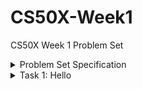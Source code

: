 # CS50X-Week1
CS50X Week 1 Problem Set

<details>
  <summary>Problem Set Specification</summary>
  
  [Specification](https://cs50.harvard.edu/x/2020/psets/1/)
</details>
  
<details>
  <summary>Task 1: Hello</summary>
  
  [Submitted Source Code[(https://github.com/benmcmylor/CS50X-Week1/blob/master/hello.c) <br>
  [Results](https://submit.cs50.io/check50/9030d5eb4287a9147235870b6a6970a51f162164)
</details>
  
